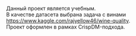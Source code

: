 Данный проект является учебным.  
В качестве датасета выбрана задача с винами https://www.kaggle.com/rajyellow46/wine-quality.  
Проект оформлен в рамках CrispDM-подхода.  
